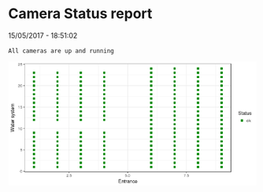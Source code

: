 Camera Status report
================
15/05/2017 - 18:51:02

    All cameras are up and running

![](camreport_files/figure-markdown_github/unnamed-chunk-2-1.png)

